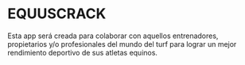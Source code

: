 # EQUUSCRACK
Esta app será creada para colaborar con aquellos entrenadores, propietarios y/o profesionales del mundo del turf para lograr un mejor rendimiento deportivo de sus atletas equinos.
